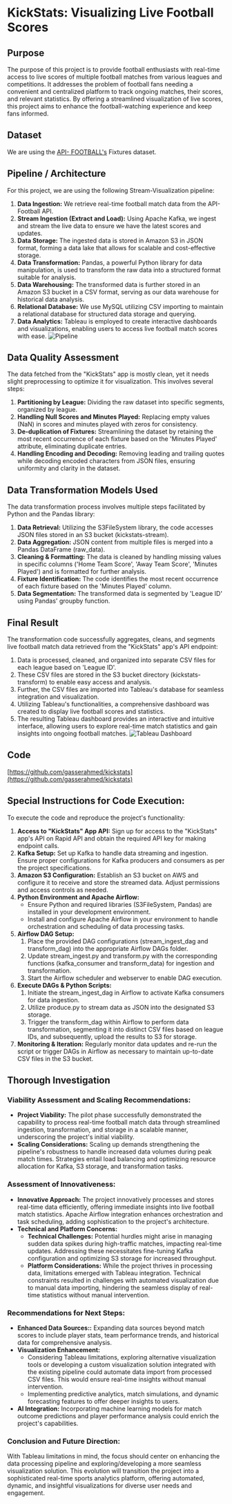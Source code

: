 # KickStats: Visualizing Live Football Scores
## Purpose
The purpose of this project is to provide football enthusiasts with real-time access to live scores of multiple football matches from various leagues and competitions. It addresses the problem of football fans needing a convenient and centralized platform to track ongoing matches, their scores, and relevant statistics. By offering a streamlined visualization of live scores, this project aims to enhance the football-watching experience and keep fans informed.

## Dataset
We are using the [API- FOOTBALL's](https://www.api-football.com/) Fixtures dataset.

## Pipeline / Architecture
For this project, we are using the following Stream-Visualization pipeline:
  1. **Data Ingestion:** We retrieve real-time football match data from the API-Football API.
  2. **Stream Ingestion (Extract and Load):** Using Apache Kafka, we ingest and stream the live data to ensure we have the latest scores and updates.
  3. **Data Storage:** The ingested data is stored in Amazon S3 in JSON format, forming a data lake that allows for scalable and cost-effective storage.
  4. **Data Transformation:** Pandas, a powerful Python library for data manipulation, is used to transform the raw data into a structured format suitable for analysis.
  5. **Data Warehousing:** The transformed data is further stored in an Amazon S3 bucket in a CSV format, serving as our data warehouse for historical data analysis.
  6. **Relational Database:** We use MySQL utilizing CSV importing to maintain a relational database for structured data storage and querying.
  7. **Data Analytics:** Tableau is employed to create interactive dashboards and visualizations, enabling users to access live football match scores with ease.
![Pipeline](https://github.com/gasserahmed/kickstats/blob/main/images/Pipeline.png)

## Data Quality Assessment
The data fetched from the "KickStats" app is mostly clean, yet it needs slight preprocessing to optimize it for visualization. This involves several steps:
  1. **Partitioning by League:** Dividing the raw dataset into specific segments, organized by league.
  2. **Handling Null Scores and Minutes Played:** Replacing empty values (NaN) in scores and minutes played with zeros for consistency.
  3. **De-duplication of Fixtures:** Streamlining the dataset by retaining the most recent occurrence of each fixture based on the 'Minutes Played' attribute, eliminating duplicate entries.
  4. **Handling Encoding and Decoding:** Removing leading and trailing quotes while decoding encoded characters from JSON files, ensuring uniformity and clarity in the dataset.

## Data Transformation Models Used
The data transformation process involves multiple steps facilitated by Python and the Pandas library:
  1. **Data Retrieval:** Utilizing the S3FileSystem library, the code accesses JSON files stored in an S3 bucket (kickstats-stream).
  2. **Data Aggregation:** JSON content from multiple files is merged into a Pandas DataFrame (raw_data).
  3. **Cleaning & Formatting:** The data is cleaned by handling missing values in specific columns ('Home Team Score', 'Away Team Score', 'Minutes Played') and is formatted for further analysis.
  4. **Fixture Identification:** The code identifies the most recent occurrence of each fixture based on the 'Minutes Played' column.
  5. **Data Segmentation:** The transformed data is segmented by 'League ID' using Pandas' groupby function.

## Final Result
The transformation code successfully aggregates, cleans, and segments live football match data retrieved from the "KickStats" app's API endpoint:
  1. Data is processed, cleaned, and organized into separate CSV files for each league based on 'League ID'.
  2. These CSV files are stored in the S3 bucket directory (kickstats-transform) to enable easy access and analysis.
  3. Further, the CSV files are imported into Tableau's database for seamless integration and visualization.
  4. Utilizing Tableau's functionalities, a comprehensive dashboard was created to display live football scores and statistics.
  5. The resulting Tableau dashboard provides an interactive and intuitive interface, allowing users to explore real-time match statistics and gain insights into ongoing football matches.
![Tableau Dashboard](https://github.com/gasserahmed/kickstats/blob/main/images/Tableau%20Dashboard.png)

## Code
[https://github.com/gasserahmed/kickstats](https://github.com/gasserahmed/kickstats)

## Special Instructions for Code Execution:
To execute the code and reproduce the project's functionality:
1. **Access to "KickStats" App API:** Sign up for access to the "KickStats" app's API on Rapid API and obtain the required API key for making endpoint calls.
2. **Kafka Setup:** Set up Kafka to handle data streaming and ingestion. Ensure proper configurations for Kafka producers and consumers as per the project specifications.
3. **Amazon S3 Configuration:** Establish an S3 bucket on AWS and configure it to receive and store the streamed data. Adjust permissions and access controls as needed.
4. **Python Environment and Apache Airflow:**
    - Ensure Python and required libraries (S3FileSystem, Pandas) are installed in your development environment.
    - Install and configure Apache Airflow in your environment to handle orchestration and scheduling of data processing tasks.
6. **Airflow DAG Setup:**
    1. Place the provided DAG configurations (stream_ingest_dag and transform_dag) into the appropriate Airflow DAGs folder.
    2. Update stream_ingest.py and transform.py with the corresponding functions (kafka_consumer and transform_data) for ingestion and transformation.
    3. Start the Airflow scheduler and webserver to enable DAG execution.
7. **Execute DAGs & Python Scripts:**
    1. Initiate the stream_ingest_dag in Airflow to activate Kafka consumers for data ingestion.
    2. Utilize produce.py to stream data as JSON into the designated S3 storage.
    3. Trigger the transform_dag within Airflow to perform data transformation, segmenting it into distinct CSV files based on league IDs, and subsequently, upload the results to S3 for storage.
8. **Monitoring & Iteration:** Regularly monitor data updates and re-run the script or trigger DAGs in Airflow as necessary to maintain up-to-date CSV files in the S3 bucket.

## Thorough Investigation
### Viability Assessment and Scaling Recommendations:
- **Project Viability:** The pilot phase successfully demonstrated the capability to process real-time football match data through streamlined ingestion, transformation, and storage in a scalable manner, underscoring the project's initial viability.
- **Scaling Considerations:** Scaling up demands strengthening the pipeline's robustness to handle increased data volumes during peak match times. Strategies entail load balancing and optimizing resource allocation for Kafka, S3 storage, and transformation tasks.

### Assessment of Innovativeness:
- **Innovative Approach:** The project innovatively processes and stores real-time data efficiently, offering immediate insights into live football match statistics. Apache Airflow integration enhances orchestration and task scheduling, adding sophistication to the project's architecture.
- **Technical and Platform Concerns:**
  - **Technical Challenges:** Potential hurdles might arise in managing sudden data spikes during high-traffic matches, impacting real-time updates. Addressing these necessitates fine-tuning Kafka configuration and optimizing S3 storage for increased throughput.
  - **Platform Considerations:** While the project thrives in processing data, limitations emerged with Tableau integration. Technical constraints resulted in challenges with automated visualization due to manual data importing, hindering the seamless display of real-time statistics without manual intervention.

### Recommendations for Next Steps:
- **Enhanced Data Sources::** Expanding data sources beyond match scores to include player stats, team performance trends, and historical data for comprehensive analysis.
- **Visualization Enhancement:**
  - Considering Tableau limitations, exploring alternative visualization tools or developing a custom visualization solution integrated with the existing pipeline could automate data import from processed CSV files. This would ensure real-time insights without manual intervention.
  - Implementing predictive analytics, match simulations, and dynamic forecasting features to offer deeper insights to users.
- **AI Integration:** Incorporating machine learning models for match outcome predictions and player performance analysis could enrich the project's capabilities.

### Conclusion and Future Direction:
With Tableau limitations in mind, the focus should center on enhancing the data processing pipeline and exploring/developing a more seamless visualization solution. This evolution will transition the project into a sophisticated real-time sports analytics platform, offering automated, dynamic, and insightful visualizations for diverse user needs and engagement.



